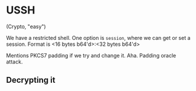 # USSH
(Crypto, "easy")

We have a restricted shell.
One option is `session`, where we can get or set a session.
Format is <16 bytes b64'd>:<32 bytes b64'd>

Mentions PKCS7 padding if we try and change it. Aha. Padding oracle attack.

## Decrypting it
